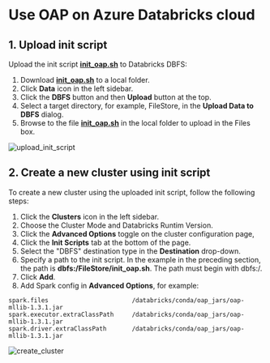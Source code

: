 # Use OAP on Azure Databricks cloud



## 1. Upload init script 

Upload the init script **[init_oap.sh](./init_oap.sh)** to Databricks DBFS:
    
1. Download **[init_oap.sh](./init_oap.sh)** to a local folder.
2. Click **Data** icon in the left sidebar.
3. Click the **DBFS** button and then **Upload** button at the top.
4. Select a target directory, for example, FileStore, in the **Upload Data to DBFS** dialog.
5. Browse to the file **[init_oap.sh](./init_oap.sh)** in the local folder to upload in the Files box.

![upload_init_script](../../ml/databricks/imgs/upload_init_script.png)


## 2. Create a new cluster using init script
To create a new cluster using the uploaded init script, follow the following steps:

1. Click the  **Clusters** icon in the left sidebar.
2. Choose the Cluster Mode and Databricks Runtim Version.
3. Click the **Advanced Options** toggle on the cluster configuration page,
4. Click the **Init Scripts** tab at the bottom of the page.
5. Select the "DBFS" destination type in the **Destination** drop-down.
6. Specify a path to the init script. In the example in the preceding section, the path is **dbfs:/FileStore/init_oap.sh**. The path must begin with dbfs:/.
7. Click **Add**. 
8. Add Spark config in **Advanced Options**, for example:
```
spark.files                       /databricks/conda/oap_jars/oap-mllib-1.3.1.jar
spark.executor.extraClassPath     /databricks/conda/oap_jars/oap-mllib-1.3.1.jar
spark.driver.extraClassPath       /databricks/conda/oap_jars/oap-mllib-1.3.1.jar
```

![create_cluster](./imgs/create-oap-cluster.png)


